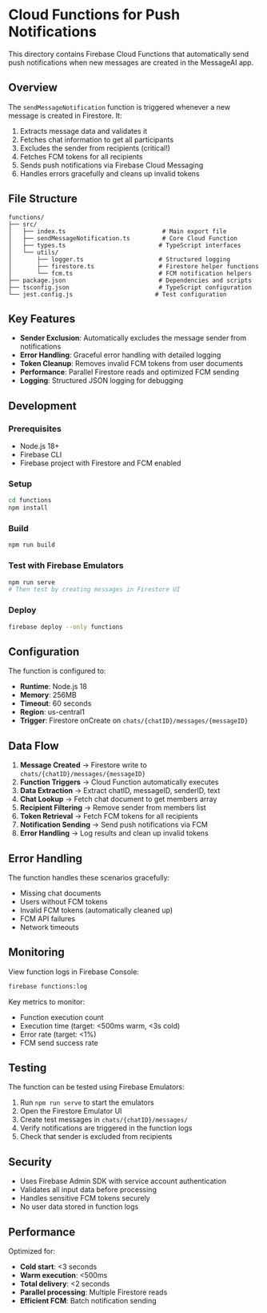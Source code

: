 # Cloud Functions for Push Notifications

This directory contains Firebase Cloud Functions that automatically send push notifications when new messages are created in the MessageAI app.

## Overview

The `sendMessageNotification` function is triggered whenever a new message is created in Firestore. It:
1. Extracts message data and validates it
2. Fetches chat information to get all participants
3. Excludes the sender from recipients (critical!)
4. Fetches FCM tokens for all recipients
5. Sends push notifications via Firebase Cloud Messaging
6. Handles errors gracefully and cleans up invalid tokens

## File Structure

```
functions/
├── src/
│   ├── index.ts                           # Main export file
│   ├── sendMessageNotification.ts         # Core Cloud Function
│   ├── types.ts                          # TypeScript interfaces
│   └── utils/
│       ├── logger.ts                     # Structured logging
│       ├── firestore.ts                  # Firestore helper functions
│       └── fcm.ts                        # FCM notification helpers
├── package.json                          # Dependencies and scripts
├── tsconfig.json                         # TypeScript configuration
└── jest.config.js                       # Test configuration
```

## Key Features

- **Sender Exclusion**: Automatically excludes the message sender from notifications
- **Error Handling**: Graceful error handling with detailed logging
- **Token Cleanup**: Removes invalid FCM tokens from user documents
- **Performance**: Parallel Firestore reads and optimized FCM sending
- **Logging**: Structured JSON logging for debugging

## Development

### Prerequisites
- Node.js 18+
- Firebase CLI
- Firebase project with Firestore and FCM enabled

### Setup
```bash
cd functions
npm install
```

### Build
```bash
npm run build
```

### Test with Firebase Emulators
```bash
npm run serve
# Then test by creating messages in Firestore UI
```

### Deploy
```bash
firebase deploy --only functions
```

## Configuration

The function is configured to:
- **Runtime**: Node.js 18
- **Memory**: 256MB
- **Timeout**: 60 seconds
- **Region**: us-central1
- **Trigger**: Firestore onCreate on `chats/{chatID}/messages/{messageID}`

## Data Flow

1. **Message Created** → Firestore write to `chats/{chatID}/messages/{messageID}`
2. **Function Triggers** → Cloud Function automatically executes
3. **Data Extraction** → Extract chatID, messageID, senderID, text
4. **Chat Lookup** → Fetch chat document to get members array
5. **Recipient Filtering** → Remove sender from members list
6. **Token Retrieval** → Fetch FCM tokens for all recipients
7. **Notification Sending** → Send push notifications via FCM
8. **Error Handling** → Log results and clean up invalid tokens

## Error Handling

The function handles these scenarios gracefully:
- Missing chat documents
- Users without FCM tokens
- Invalid FCM tokens (automatically cleaned up)
- FCM API failures
- Network timeouts

## Monitoring

View function logs in Firebase Console:
```bash
firebase functions:log
```

Key metrics to monitor:
- Function execution count
- Execution time (target: <500ms warm, <3s cold)
- Error rate (target: <1%)
- FCM send success rate

## Testing

The function can be tested using Firebase Emulators:
1. Run `npm run serve` to start the emulators
2. Open the Firestore Emulator UI
3. Create test messages in `chats/{chatID}/messages/`
4. Verify notifications are triggered in the function logs
5. Check that sender is excluded from recipients

## Security

- Uses Firebase Admin SDK with service account authentication
- Validates all input data before processing
- Handles sensitive FCM tokens securely
- No user data stored in function logs

## Performance

Optimized for:
- **Cold start**: <3 seconds
- **Warm execution**: <500ms
- **Total delivery**: <2 seconds
- **Parallel processing**: Multiple Firestore reads
- **Efficient FCM**: Batch notification sending
